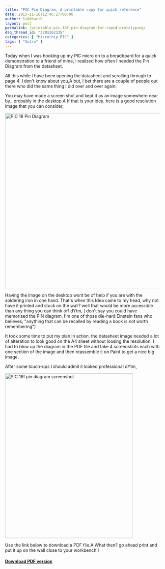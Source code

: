 ```yaml
---
title: "PIC Pin Diagram, A printable copy for quick reference"
date: 2013-11-16T12:46:27+00:00
author: Siddharth
layout: post
permalink: /printable-pic-18f-pin-diagram-for-rapid-prototyping/
dsq_thread_id: "3291262335"
categories: [ "Microchip PIC" ]
tags: [ "Intro" ]
---
```


Today when I was hooking up my PIC micro on to a breadboard for a quick demonstration to a friend of mine, I realized how often I needed the Pin Diagram from the datasheet.

All this while I have been opening the datasheet and scrolling through to page 4. I don't know about you,A but, I bet there are a couple of people out there who did the same thing I did over and over again.

You may have made a screen shot and kept it as an image somewhere near by.. probably in the desktop.A If that is your idea, here is a good resolution image that you can consider,

[<img class="aligncenter size-large wp-image-2066" src="/images/posts/2013/11/PIC-18-Pin-Diagram-1024x946.png" alt="PIC 18 Pin Diagram" width="618" height="570" />](/images/posts/2013/11/PIC-18-Pin-Diagram.png)

Having the image on the desktop wont be of help if you are with the soldering iron in one hand. That's when this Idea came to my head, why not have it printed and stuck on the wall? well that would be more accessible than any thing you can think off dYtm, ( don't say you could have memorised the PIN diagram, I'm one of those die-hard Einstein fans who believes, "anything that can be recalled by reading a book is not worth remembering")

It took some time to put my plan in action, the datasheet image needed a lot of alteration to look good on the A4 sheet without loosing the resolution. I had to blow up the diagram in the PDF file and take 4 screenshots each with one section of the image and then reassemble it on Paint to get a nice big image.

After some touch-ups I should admit it looked professional dYtm,

[<img class="aligncenter size-full wp-image-2064" src="/images/posts/2013/11/PIC-18f-pin-diagram-screenshot.png" alt="PIC 18f pin diagram screenshot" width="416" height="536" srcset="/images/posts/2013/11/PIC-18f-pin-diagram-screenshot.png 416w, /images/posts/2013/11/PIC-18f-pin-diagram-screenshot-233x300.png 233w" sizes="(max-width: 416px) 100vw, 416px" />](/images/posts/2013/11/PIC-18f-pin-diagram-screenshot.png)

Use the link below to download a PDF file.A What then? go ahead print and put it up on the wall close to your workbench!!

#### [Download PDF version](http://embedjournal.com/download/printable-pin_dia-pdf/ "Download Now")
